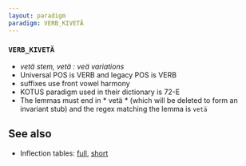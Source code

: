 ```yaml
---
layout: paradigm
paradigm: VERB_KIVETÄ
---
```

### ` VERB_KIVETÄ `

* _vetä stem, vetä : veä variations_
* Universal POS is VERB and legacy POS is VERB
* suffixes use front vowel harmony
* KOTUS paradigm used in their dictionary is 72-E
* The lemmas must end in * vetä * (which will be deleted to form an invariant stub) and the regex matching the lemma is ` vetä `

## See also

* Inflection tables: [full](gen/K/kivetä.html), [short](gen/K/kivetä_wikt.html)

